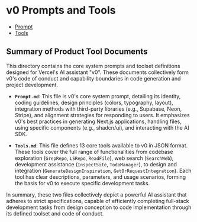 # v0 Prompts and Tools

- [Prompt](./Prompt.md)
- [Tools](./Tools.md)

## Summary of Product Tool Documents

This directory contains the core system prompts and toolset definitions designed for Vercel's AI assistant "v0". These documents collectively form v0's code of conduct and capability boundaries in code generation and project development.

- **`Prompt.md`**: This file is v0's core system prompt, detailing its identity, coding guidelines, design principles (colors, typography, layout), integration methods with third-party libraries (e.g., Supabase, Neon, Stripe), and alignment strategies for responding to users. It emphasizes v0's best practices in generating Next.js applications, handling files, using specific components (e.g., shadcn/ui), and interacting with the AI SDK.

- **`Tools.md`**: This file defines 13 core tools available to v0 in JSON format. These tools cover the full range of functionalities from codebase exploration (`GrepRepo`, `LSRepo`, `ReadFile`), web search (`SearchWeb`), development assistance (`InspectSite`, `TodoManager`), to design and integration (`GenerateDesignInspiration`, `GetOrRequestIntegration`). Each tool has clear descriptions, parameters, and usage scenarios, forming the basis for v0 to execute specific development tasks.

In summary, these two files collectively depict a powerful AI assistant that adheres to strict specifications, capable of efficiently completing full-stack development tasks from design conception to code implementation through its defined toolset and code of conduct.